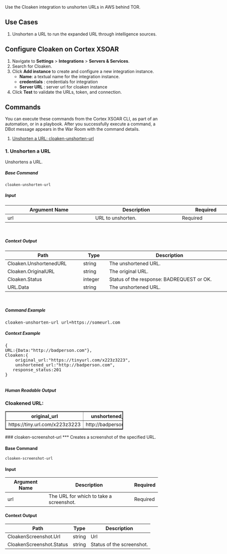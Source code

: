 <!-- HTML_DOC -->
<p>Use the Cloaken integration to unshorten URLs in AWS behind TOR.</p>
<h2>Use Cases</h2>
<ol>
<li>Unshorten a URL to run the expanded URL through intelligence sources.</li>
</ol>
<h2>Configure Cloaken on Cortex XSOAR</h2>
<ol>
<li>Navigate to<span> </span><strong>Settings</strong><span> </span>&gt;<span> </span><strong>Integrations</strong><span> </span>&gt;<span> </span><strong>Servers &amp; Services</strong>.</li>
<li>Search for Cloaken.</li>
<li>Click<span> </span><strong>Add instance</strong><span> </span>to create and configure a new integration instance.
<ul>
<li>
<strong>Name</strong>: a textual name for the integration instance.</li>
<li>
<strong>credentials</strong><span> </span>: credentials for integration</li>
<li>
<strong>Server URL</strong><span> </span>: server url for cloaken instance</li>
</ul>
</li>
<li>Click<span> </span><strong>Test</strong><span> </span>to validate the URLs, token, and connection.</li>
</ol>
<h2>Commands</h2>
<p>You can execute these commands from the Cortex XSOAR CLI, as part of an automation, or in a playbook. After you successfully execute a command, a DBot message appears in the War Room with the command details.</p>
<ol>
<li><a href="#h_dbafb55d-b213-43c2-8ee3-1f6176a5d1d9" target="_self">Unshorten a URL: cloaken-unshorten-url</a></li>
</ol>
<h3 id="h_dbafb55d-b213-43c2-8ee3-1f6176a5d1d9">1. Unshorten a URL</h3>
<p>Unshortens a URL.</p>
<h5>Base Command</h5>
<p><code>cloaken-unshorten-url</code></p>
<h5>Input</h5>
<table style="width: 749px;">
<thead>
<tr>
<th style="width: 290px;"><strong>Argument Name</strong></th>
<th style="width: 285px;"><strong>Description</strong></th>
<th style="width: 165px;"><strong>Required</strong></th>
</tr>
</thead>
<tbody>
<tr>
<td style="width: 290px;">url</td>
<td style="width: 285px;">URL to unshorten.</td>
<td style="width: 165px;">Required</td>
</tr>
</tbody>
</table>
<p> </p>
<h5>Context Output</h5>
<table style="width: 749px;">
<thead>
<tr>
<th style="width: 238px;"><strong>Path</strong></th>
<th style="width: 72px;"><strong>Type</strong></th>
<th style="width: 430px;"><strong>Description</strong></th>
</tr>
</thead>
<tbody>
<tr>
<td style="width: 238px;">Cloaken.UnshortenedURL</td>
<td style="width: 72px;">string</td>
<td style="width: 430px;">The unshortened URL.</td>
</tr>
<tr>
<td style="width: 238px;">Cloaken.OriginalURL</td>
<td style="width: 72px;">string</td>
<td style="width: 430px;">The original URL.</td>
</tr>
<tr>
<td style="width: 238px;">Cloaken.Status</td>
<td style="width: 72px;">integer</td>
<td style="width: 430px;">Status of the response: BADREQUEST or OK.</td>
</tr>
<tr>
<td style="width: 238px;">URL.Data</td>
<td style="width: 72px;">string</td>
<td style="width: 430px;">The unshortened URL.</td>
</tr>
</tbody>
</table>
<p> </p>
<h5>Command Example</h5>
<pre>cloaken-unshorten-url url=https://someurl.com</pre>
<h5>Context Example</h5>
<pre>{
URL:{Data:"http://badperson.com"},
Cloaken:{
    original_url:"https://tinyurl.com/x223z3223",
    unshortened_url:"http://badperson.com",
   response_status:201
}

</pre>
<h5>Human Readable Output</h5>
<h3>Cloakened URL:</h3>
<table style="width: 389px;" border="2">
<thead>
<tr>
<th style="width: 223px;">original_url</th>
<th style="width: 159px;">unshortened_url</th>
</tr>
</thead>
<tbody>
<tr>
<td style="width: 223px;">https://tiny.url.com/x223z3223</td>
<td style="width: 159px;">http://badperson.com</td>
</tr>
</tbody>
</table>
### cloaken-screenshot-url
***
Creates a screenshot of the specified URL.


#### Base Command

`cloaken-screenshot-url`

#### Input

| **Argument Name** | **Description** | **Required** |
| --- | --- | --- |
| url | The URL for which to take a screenshot. | Required | 


#### Context Output

| **Path** | **Type** | **Description** |
| --- | --- | --- |
| CloakenScreenshot.Url | string | Url | 
| CloakenScreenshot.Status | string | Status of the screenshot. | 
